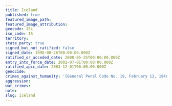 ```yaml
---
title: Iceland
published: true
featured_image_path:
featured_image_attribution:
geocode: ISL
iso_code: IS
territory:
state_party: true
signed_but_not_ratified: false
signed_date: 1998-08-26T00:00:00.000Z
ratified_or_acceded_date: 2000-05-25T00:00:00.000Z
entry_into_force_date: 2002-07-01T00:00:00.000Z
ratified_apic_date: 2003-12-01T00:00:00.000Z
genocide:
crimes_against_humanity: '[General Penal Code No. 19, February 12, 1940: Article 4, Section 9](https://iccdb.hrlc.net/data/doc/293/)'
aggression:
war_crimes:
note:
slug: iceland
---
```



